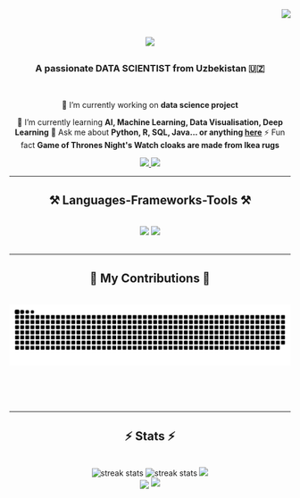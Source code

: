 <img align="right" src="https://visitor-badge.laobi.icu/badge?page_id=nodirjonDXB.nodirjonDXB" />
<h1 align="center">
    <img src="https://readme-typing-svg.herokuapp.com/?font=Righteous&size=35&center=true&vCenter=true&width=500&height=70&duration=4000&lines=Hi+There!+👋;+I'm+Nodirjon+Khomidov!;" />
</h1>

<h3 align="center">A passionate DATA SCIENTIST from Uzbekistan 🇺🇿 </h3>
<br/>
<div align="center">
 
 🔭 I’m currently working on **data science project**
 
 🌱 I’m currently learning **AI, Machine Learning, Data Visualisation, Deep Learning**
 💬 Ask me about **Python, R, SQL, Java... or anything [here](https://github.com/nodirjonDXB)**
 ⚡ Fun fact **Game of Thrones Night's Watch cloaks are made from Ikea rugs**
 
 </div>

 <div align="center"> 
  <a href="mailto:nkhomidov173@gmail.com">
    <img src="https://img.shields.io/badge/Gmail-333333?style=for-the-badge&logo=gmail&logoColor=red" />
  </a>
  <a href="linkedin.com/in/nodirjon-khomidov-108bb3167" target="_blank">
    <img src="https://img.shields.io/badge/LinkedIn-0077B5?style=for-the-badge&logo=linkedin&logoColor=white" target="_blank" />
  </a>
   
</div>

 <hr/>
 
<h2 align="center">⚒️ Languages-Frameworks-Tools ⚒️</h2>
<br/>
<div align="center">
    <img src="https://skillicons.dev/icons?i=react,bootstrap,mui,html,css,vscode,github,figma,tailwind,git,r" />
    <img src="https://skillicons.dev/icons?i=nodejs,python,javascript,typescript,express,firebase,mongodb,c,java,nextjs,mysql,flask" /><br>
</div>
<br/>
<hr/>

<div align="center">
  <h2>🐍 My Contributions 🐍</h2>
  <br>
  <img alt="snake eating my contributions" src="https://raw.githubusercontent.com/salesp07/salesp07/output/github-contribution-grid-snake.svg" />
  
  <br/><br/><br/>
</div>
<hr/>

<h2 align="center">⚡ Stats ⚡</h2>
<br>
<div align=center>
  <img width=390 src="https://streak-stats.demolab.com/?user=nodirjonDXB&count_private=true&theme=react&border_radius=10" alt="streak stats"/>
  <img width=390 src="https://github-readme-streak-stats-nodirjonDXB.vercel.app/?user=salesp07&count_private=true&theme=react&border_radius=10" alt="streak stats"/>
  <img width=390 src="https://github-readme-stats-salesp07.vercel.app/api?username=nodirjonDXB&count_private=true&show_icons=true&theme=react&rank_icon=github&border_radius=10"/>
  <br/>
  <img width=325 align="center" src="https://stats.app/api/top-langs/?username=nodirjonDXB&hide=HTML&langs_count=8&layout=compact&theme=react&border_radius=10&size_weight=0.5&count_weight=0.5&/>
</div>

<br/><br/>
<hr/>
<h3 align="center">
    <img src="https://readme-typing-svg.herokuapp.com/?font=Righteous&size=25&center=true&vCenter=true&width=500&height=70&duration=4000&lines=Thanks+for+visiting!+✌️;+Shoot+me+a+message+on+Linkedin!;I'm+always+down+to+collab+:)">
</h3>
<br/>

<!---
nodirjonDXB/nodirjonDXB is a ✨ special ✨ repository because its `README.md` (this file) appears on your GitHub profile.
You can click the Preview link to take a look at your changes.
--->
